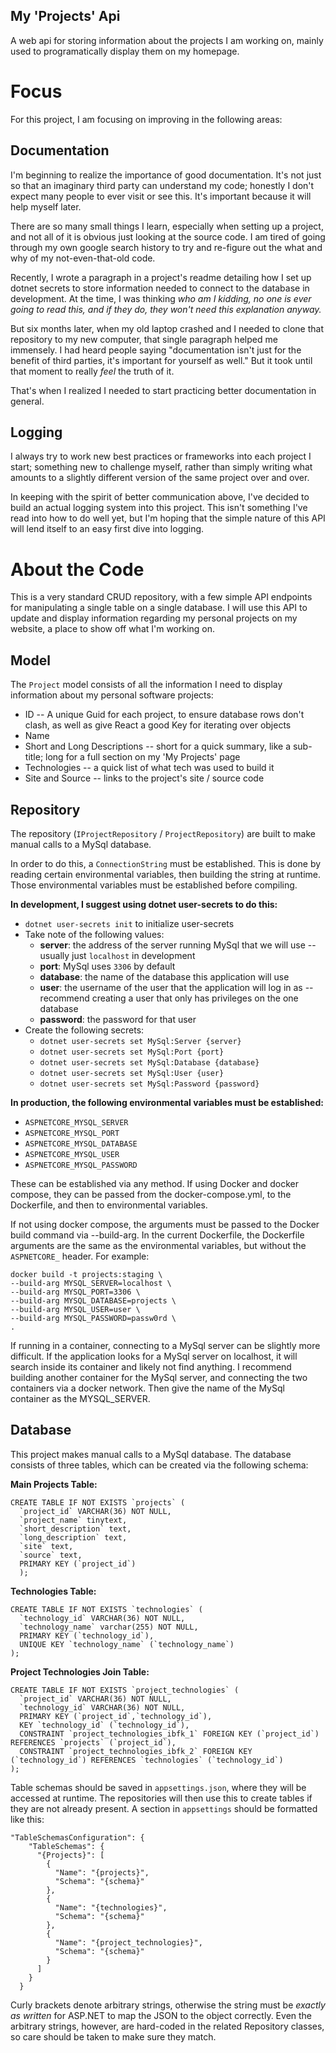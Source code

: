 ## My 'Projects' Api

A web api for storing information about the projects I am working on, mainly used to programatically display them on my homepage.

# Focus
For this project, I am focusing on improving in the following areas:

## Documentation
I'm beginning to realize the importance of good documentation. It's not just so that an imaginary third party can understand my code; honestly I don't expect many people to ever visit or see this. It's important because it will help myself later.

There are so many small things I learn, especially when setting up a project, and not all of it is obvious just looking at the source code. I am tired of going through my own google search history to try and re-figure out the what and why of my not-even-that-old code.

Recently, I wrote a paragraph in a project's readme detailing how I set up dotnet secrets to store information needed to connect to the database in development. At the time, I was thinking *who am I kidding, no one is ever going to read this, and if they do, they won't need this explanation anyway.*

But six months later, when my old laptop crashed and I needed to clone that repository to my new computer, that single paragraph helped me immensely. I had heard people saying "documentation isn't just for the benefit of third parties, it's important for yourself as well." But it took until that moment to really *feel* the truth of it.

That's when I realized I needed to start practicing better documentation in general.

## Logging

I always try to work new best practices or frameworks into each project I start; something new to challenge myself, rather than simply writing what amounts to a slightly different version of the same project over and over.

In keeping with the spirit of better communication above, I've decided to build an actual logging system into this project. This isn't something I've read into how to do well yet, but I'm hoping that the simple nature of this API will lend itself to an easy first dive into logging.

# About the Code

This is a very standard CRUD repository, with a few simple API endpoints for manipulating a single table on a single database. I will use this API to update and display information regarding my personal projects on my website, a place to show off what I'm working on.

## Model

The `Project` model consists of all the information I need to display information about my personal software projects:

- ID -- A unique Guid for each project, to ensure database rows don't clash, as well as give React a good Key for iterating over objects
- Name
- Short and Long Descriptions -- short for a quick summary, like a sub-title; long for a full section on my 'My Projects' page
- Technologies -- a quick list of what tech was used to build it
- Site and Source -- links to the project's site / source code

## Repository

The repository (`IProjectRepository` / `ProjectRepository`) are built to make manual calls to a MySql database.

In order to do this, a `ConnectionString` must be established. This is done by reading certain environmental variables, then building the string at runtime. Those environmental variables must be established before compiling.

**In development, I suggest using dotnet user-secrets to do this:**
- `dotnet user-secrets init` to initialize user-secrets
- Take note of the following values:
    - **server**: the address of the server running MySql that we will use -- usually just `localhost` in development
    - **port**: MySql uses `3306` by default
    - **database**: the name of the database this application will use
    - **user**: the username of the user that the application will log in as -- recommend creating a user that only has privileges on the one database
    - **password**: the password for that user
- Create the following secrets:
    - `dotnet user-secrets set MySql:Server {server}`
    - `dotnet user-secrets set MySql:Port {port}`
    - `dotnet user-secrets set MySql:Database {database}`
    - `dotnet user-secrets set MySql:User {user}`
    - `dotnet user-secrets set MySql:Password {password}`

**In production, the following environmental variables must be established:**

- `ASPNETCORE_MYSQL_SERVER`
- `ASPNETCORE_MYSQL_PORT`
- `ASPNETCORE_MYSQL_DATABASE`
- `ASPNETCORE_MYSQL_USER`
- `ASPNETCORE_MYSQL_PASSWORD`

These can be established via any method. If using Docker and docker compose, they can be passed from the docker-compose.yml, to the Dockerfile, and then to environmental variables.

If not using docker compose, the arguments must be passed to the Docker build command via --build-arg. In the current Dockerfile, the Dockerfile arguments are the same as the environmental variables, but without the `ASPNETCORE_` header. For example:

```
docker build -t projects:staging \
--build-arg MYSQL_SERVER=localhost \
--build-arg MYSQL_PORT=3306 \
--build-arg MYSQL_DATABASE=projects \
--build-arg MYSQL_USER=user \
--build-arg MYSQL_PASSWORD=passw0rd \
.
```

If running in a container, connecting to a MySql server can be slightly more difficult. If the application looks for a MySql server on localhost, it will search inside its container and likely not find anything. I recommend building another container for the MySql server, and connecting the two containers via a docker network. Then give the name of the MySql container as the MYSQL_SERVER.

## Database

This project makes manual calls to a MySql database. The database consists of three tables, which can be created via the following schema:

**Main Projects Table:**

```
CREATE TABLE IF NOT EXISTS `projects` (
  `project_id` VARCHAR(36) NOT NULL,
  `project_name` tinytext,
  `short_description` text,
  `long_description` text,
  `site` text,
  `source` text,
  PRIMARY KEY (`project_id`)
  );
```

**Technologies Table:**

```
CREATE TABLE IF NOT EXISTS `technologies` (
  `technology_id` VARCHAR(36) NOT NULL,
  `technology_name` varchar(255) NOT NULL,
  PRIMARY KEY (`technology_id`),
  UNIQUE KEY `technology_name` (`technology_name`)
);
```

**Project Technologies Join Table:**
```
CREATE TABLE IF NOT EXISTS `project_technologies` (
  `project_id` VARCHAR(36) NOT NULL,
  `technology_id` VARCHAR(36) NOT NULL,
  PRIMARY KEY (`project_id`,`technology_id`),
  KEY `technology_id` (`technology_id`),
  CONSTRAINT `project_technologies_ibfk_1` FOREIGN KEY (`project_id`) REFERENCES `projects` (`project_id`),
  CONSTRAINT `project_technologies_ibfk_2` FOREIGN KEY (`technology_id`) REFERENCES `technologies` (`technology_id`)
);
```

Table schemas should be saved in `appsettings.json`, where they will be accessed at runtime. The repositories will then use this to create tables if they are not already present. A section in `appsettings` should be formatted like this:

```
"TableSchemasConfiguration": {
    "TableSchemas": {
      "{Projects}": [
        {
          "Name": "{projects}",
          "Schema": "{schema}"
        },
        {
          "Name": "{technologies}",
          "Schema": "{schema}"
        },
        {
          "Name": "{project_technologies}",
          "Schema": "{schema}"
        }
      ]
    }
  }
```

Curly brackets denote arbitrary strings, otherwise the string must be *exactly as written* for ASP.NET to map the JSON to the object correctly. Even the arbitrary strings, however, are hard-coded in the related Repository classes, so care should be taken to make sure they match.
